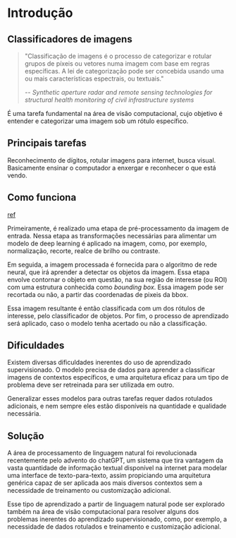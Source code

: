 # Introdução

## Classificadores de imagens

>"Classificação de imagens é o processo de categorizar e rotular grupos de píxeis ou vetores numa imagem com base em regras específicas. A lei de categorização pode ser concebida usando uma ou mais características espectrais, ou textuais."
>
> -- *Synthetic aperture radar and remote sensing technologies for structural health monitoring of civil infrastructure systems*

É uma tarefa fundamental na área de visão computacional, cujo objetivo é entender e categorizar uma imagem sob um rótulo específico.

## Principais tarefas

Reconhecimento de dígitos, rotular imagens para internet, busca visual. Basicamente ensinar o computador a enxergar e reconhecer o que está vendo.

## Como funciona

[ref](https://levity.ai/blog/image-classification-in-ai-how-it-works)

Primeiramente, é realizado uma etapa de pré-processamento da imagem de entrada. Nessa etapa as transformações necessárias para alimentar um modelo de deep learning é aplicado na imagem, como, por exemplo, normalização, recorte, realce de brilho ou contraste.

Em seguida, a imagem processada é fornecida para o algoritmo de rede neural, que irá aprender a detectar os objetos da imagem. Essa etapa envolve contornar o objeto em questão, na sua região de interesse (ou ROI) com uma estrutura conhecida como _bounding box_. Essa imagem pode ser recortada ou não, a partir das coordenadas de pixeis da bbox.

Essa imagem resultante é então classificada com um dos rótulos de interesse, pelo classificador de objetos. Por fim, o processo de aprendizado será aplicado, caso o modelo tenha acertado ou não a classificação.

## Dificuldades

Existem diversas dificuldades inerentes do uso de aprendizado supervisionado. O modelo precisa de dados para aprender a classificar imagens de contextos específicos, e uma arquitetura eficaz para um tipo de problema deve ser retreinada para ser utilizada em outro.

Generalizar esses modelos para outras tarefas requer dados rotulados adicionais, e nem sempre eles estão disponíveis na quantidade e qualidade necessária.

## Solução

A área de processamento de linguagem natural foi revolucionada recentemente pelo advento do chatGPT, um sistema que tira vantagem da vasta quantidade de informação textual disponível na internet para modelar uma interface de texto-para-texto, assim propiciando uma arquitetura genérica capaz de ser aplicada aos mais diversos contextos sem a necessidade de treinamento ou customização adicional. 

Esse tipo de aprendizado a partir de linguagem natural pode ser explorado também na área de visão computacional para resolver alguns dos problemas inerentes do aprendizado supervisionado, como, por exemplo, a necessidade de dados rotulados e treinamento e customização adicional.

